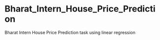 # Bharat_Intern_House_Price_Prediction
Bharat Intern House Price Prediction  task using linear regression
